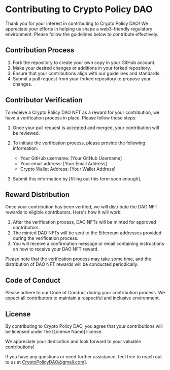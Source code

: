 # Contributing to Crypto Policy DAO

Thank you for your interest in contributing to Crypto Policy DAO! We appreciate your efforts in helping us shape a web3-friendly regulatory environment. Please follow the guidelines below to contribute effectively.

## Contribution Process

1. Fork the repository to create your own copy in your GitHub account.
2. Make your desired changes or additions in your forked repository.
3. Ensure that your contributions align with our guidelines and standards.
4. Submit a pull request from your forked repository to propose your changes.

## Contributor Verification

To receive a Crypto Policy DAO NFT as a reward for your contribution, we have a verification process in place. Please follow these steps:

1. Once your pull request is accepted and merged, your contribution will be reviewed.
2. To initiate the verification process, please provide the following information:

   - Your GitHub username: [Your GitHub Username]
   - Your email address: [Your Email Address]
   - Crypto Wallet Address: [Your Wallet Address]

3. Submit this information by [filling out this form soon enough].

## Reward Distribution

Once your contribution has been verified, we will distribute the DAO NFT rewards to eligible contributors. Here's how it will work:

1. After the verification process, DAO NFTs will be minted for approved contributors.
2. The minted DAO NFTs will be sent to the Ethereum addresses provided during the verification process.
3. You will receive a confirmation message or email containing instructions on how to receive your DAO NFT reward.

Please note that the verification process may take some time, and the distribution of DAO NFT rewards will be conducted periodically.

## Code of Conduct

Please adhere to our Code of Conduct during your contribution process. We expect all contributors to maintain a respectful and inclusive environment.

## License

By contributing to Crypto Policy DAO, you agree that your contributions will be licensed under the [License Name] license.

We appreciate your dedication and look forward to your valuable contributions!

If you have any questions or need further assistance, feel free to reach out to us at CryptoPolicyDAO@gmail.com].

